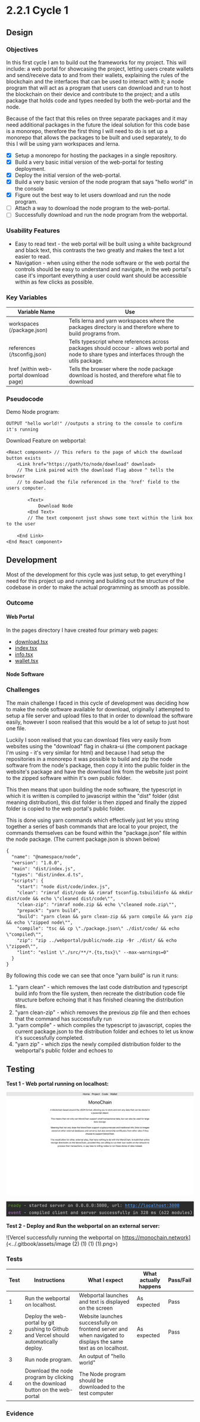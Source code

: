 # 2.2.1 Cycle 1

## Design

### Objectives

In this first cycle I am to build out the frameworks for my project. This will include: a web portal for showcasing the project, letting users create wallets and send/receive data to and from their wallets, explaining the rules of the blockchain and the interfaces that can be used to interact with it; a node program that will act as a program that users can download and run to host the blockchain on their device and contribute to the project; and a utils package that holds code and types needed by both the web-portal and the node.

Because of the fact that this relies on three separate packages and it may need additional packages in the future the ideal solution for this code base is a monorepo, therefore the first thing I will need to do is set up a monorepo that allows the packages to be built and used separately, to do this I will be using yarn workspaces and lerna.

* [x] Setup a monorepo for hosting the packages in a single repository.
* [x] Build a very basic initial version of the web-portal for testing deployment.
* [x] Deploy the initial version of the web-portal.
* [x] Build a very basic version of the node program that says "hello world" in the console
* [x] Figure out the best way to let users download and run the node program.
* [ ] Attach a way to download the node program to the web-portal.
* [ ] Successfully download and run the node program from the webportal.

### Usability Features

* Easy to read text - the web portal will be built using a white background and black text, this contrasts the two greatly and makes the text a lot easier to read.
* Navigation - when using either the node software or the web portal the controls should be easy to understand and navigate, in the web portal's case it's important everything a user could want should be accessible within as few clicks as possible.

### Key Variables

| Variable Name                          | Use                                                                                                                                                   |
| -------------------------------------- | ----------------------------------------------------------------------------------------------------------------------------------------------------- |
| workspaces (/package.json)             | Tells lerna and yarn workspaces where the packages directory is and therefore where to build programs from.                                           |
| references (/tsconfig.json)            | Tells typescript where references across packages should occour - allows web portal and node to share types and interfaces through the utils package. |
| href (within web-portal download page) | Tells the browser where the node package download is hosted, and therefore what file to download                                                      |

### Pseudocode

Demo Node program:&#x20;

```
OUTPUT "hello world!" //outputs a string to the console to confirm it's running
```

Download Feature on webportal:

```
<React component> // This refers to the page of which the download button exists
    <Link href="https://path/to/node/download" download> 
    // The Link paired with the download flag above ^ tells the browser 
    // to download the file referenced in the 'href' field to the users computer. 
        
        <Text>
            Download Node
        <End Text>
        // The text component just shows some text within the link box to the user
        
    <End Link>
<End React component>
```

## Development

Most of the development for this cycle was just setup, to get everything I need for this project up and running and building out the structure of the codebase in order to make the actual programming as smooth as possible.

### Outcome

#### Web Portal

In the pages directory I have created four primary web pages:

* [download.tsx](https://github.com/Marling-CS-Projects/AlfieRanstead-alevel-project/blob/686db5c2250bcc9c4430567baf9e29df5bb36b4b/packages/webportal/src/pages/download.tsx)
* [index.tsx](https://github.com/Marling-CS-Projects/AlfieRanstead-alevel-project/blob/686db5c2250bcc9c4430567baf9e29df5bb36b4b/packages/webportal/src/pages/index.tsx)
* [info.tsx](https://github.com/Marling-CS-Projects/AlfieRanstead-alevel-project/blob/686db5c2250bcc9c4430567baf9e29df5bb36b4b/packages/webportal/src/pages/info.tsx)
* [wallet.tsx](https://github.com/Marling-CS-Projects/AlfieRanstead-alevel-project/blob/686db5c2250bcc9c4430567baf9e29df5bb36b4b/packages/webportal/src/pages/wallet.tsx)

#### Node Software

### Challenges

The main challenge I faced in this cycle of development was deciding how to make the node software available for download, originally I attempted to setup a file server and upload files to that in order to download the software easily, however I soon realised that this would be a lot of setup to just host one file.

Luckily I soon realised that you can download files very easily from websites using the "download" flag in chakra-ui (the component package I'm using - it's very similar for html) and because I had setup the repositories in a monorepo it was possible to build and zip the node software from the node's package, then copy it into the public folder in the website's package and have the download link from the website just point to the zipped software within it's own public folder.

This then means that upon building the node software, the typescript in which it is written is compiled to javascript within the "dist" folder (dist meaning distribution), this dist folder is then zipped and finally the zipped folder is copied to the web portal's public folder.



This is done using yarn commands which effectively just let you string together a series of bash commands that are local to your project, the commands themselves can be found within the "package.json" file within the node package. (The current package.json is shown below)

```
{
  "name": "@namespace/node",
  "version": "1.0.0",
  "main": "dist/index.js",
  "types": "dist/index.d.ts",
  "scripts": {
    "start": "node dist/code/index.js",
    "clean": "rimraf dist/code && rimraf tsconfig.tsbuildinfo && mkdir dist/code && echo \"cleaned dist/code\"",
    "clean-zip": "rimraf node.zip && echo \"cleaned node.zip\"",
    "prepack": "yarn build",
    "build": "yarn clean && yarn clean-zip && yarn compile && yarn zip && echo \"zipped node\"",
    "compile": "tsc && cp \"./package.json\" ./dist/code/ && echo \"compiled\"",
    "zip": "zip ../webportal/public/node.zip -9r ./dist/ && echo \"zipped\"",
    "lint": "eslint \"./src/**/*.{ts,tsx}\" --max-warnings=0"
  }
}
```

By following this code we can see that once "yarn build" is run it runs:&#x20;

1. "yarn clean" - which removes the last code distribution and typescript build info from the file system, then recreate the distribution code file structure before echoing that it has finished cleaning the distribution files.
2. "yarn clean-zip" - which removes the previous zip file and then echoes that the command has successfully run
3. "yarn compile" - which compiles the typescript to javascript, copies the current package.json to the distribution folder and echoes to let us know it's successfully completed.
4. "yarn zip" - which zips the newly compiled distribution folder to the webportal's public folder and echoes to

## Testing

**Test 1 - Web portal running on localhost:**

![Web portal running as expected on localhost:3000 when "yarn next" is ran in /packages/webportal](<../.gitbook/assets/image (3) (1) (1) (1).png>)

![Console output for the webportal.](<../.gitbook/assets/image (4) (1) (1) (1).png>)

**Test 2 - Deploy and Run the webportal on an external server:**

![Vercel successfully running the webportal on https://monochain.network](<../.gitbook/assets/image (2) (1) (1) (1).png>)

### Tests

| Test | Instructions                                                                           | What I expect                                                                                                  | What actually happens | Pass/Fail |
| ---- | -------------------------------------------------------------------------------------- | -------------------------------------------------------------------------------------------------------------- | --------------------- | --------- |
| 1    | Run the webportal on localhost.                                                        | Webportal launches and text is displayed on the screen                                                         | As expected           | Pass      |
| 2    | Deploy the web-portal by git pushing to Github and Vercel should automatically deploy. | Website launches successfully on frontend server and when navigated to displays the same text as on localhost. | As expected           | Pass      |
| 3    | Run node program.                                                                      | An output of "hello world"                                                                                     |                       |           |
| 4    | Download the node program by clicking on the download button on the web-portal         | The Node program should be downloaded to the test computer                                                     |                       |           |

### Evidence

